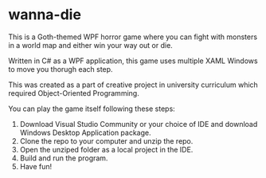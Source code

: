 # wanna-die

This is a Goth-themed WPF horror game where you can fight with monsters in a world map and either win your way out or die.

Written in C# as a WPF application, this game uses multiple XAML Windows to move you thorugh each step.

This was created as a part of creative project in university curriculum which required Object-Oriented Programming.

You can play the game itself following these steps:

1. Download Visual Studio Community or your choice of IDE and download Windows Desktop Application package.
2. Clone the repo to your computer and unzip the repo.
3. Open the unziped folder as a local project in the IDE.
4. Build and run the program.
5. Have fun!

